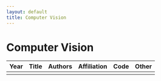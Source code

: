 ```yaml
---
layout: default
title: Computer Vision
---
```


# Computer Vision

| Year | Title | Authors | Affiliation | Code | Other |
| --- | --- | --- | --- | --- | --- |
| | | | | | |